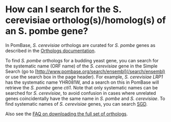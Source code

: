 # How can I search for the S. cerevisiae ortholog(s)/homolog(s) of an S. pombe gene?
<!-- pombase_categories: Orthology,Querying/Searching -->

In PomBase, *S. cerevisiae* orthologs are curated for *S. pombe* genes as
described in the [Orthologs documentation](/documentation/orthologs).

To find *S. pombe* orthologs for a budding yeast gene, you can search for
the systematic name (ORF name) of the *S. cerevisiae* gene in the Simple
Search (go to [http://www.pombase.org/search/ensembl](/search/ensembl) or
use the search box in the page header). For example, *S. cerevisiae
LRP1* has the systematic name YHR081W, and a search on this in PomBase
will retrieve the *S. pombe* gene *cti1*. Note that only systematic names
can be searched for *S. cerevisiae*, to avoid confusion in cases where
unrelated genes coincidentally have the same name in *S. pombe* and *S.
cerevisiae*. To find systematic names of *S. cerevisiae* genes, you can
search [SGD](http://www.yeastgenome.org).

Also see the [FAQ on downloading the full set of orthologs](/faq/how-do-i-receive-updates-list-s-cerevisiae-and-s-pombe-orthologs).


